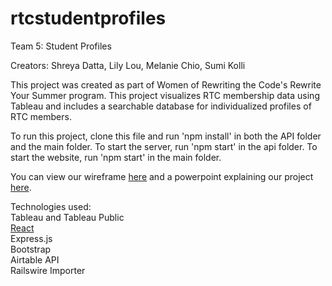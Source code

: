 # rtcstudentprofiles

Team 5: Student Profiles

Creators: Shreya Datta, Lily Lou, Melanie Chio, Sumi Kolli

This project was created as part of Women of Rewriting the Code's Rewrite Your Summer program. This project visualizes RTC membership data using Tableau and includes a searchable database for individualized profiles of RTC members. 

To run this project, clone this file and run 'npm install' in both the API folder and the main folder. To start the server, run 'npm start' in the api folder. To start the website, run 'npm start' in the main folder. 

You can view our wireframe [here](https://www.figma.com/file/Op2Wwp9qVUBBiiWy7eFM6k/Timeline?node-id=0%3A1) and a powerpoint explaining our project [here](https://docs.google.com/presentation/d/1XAT5zxvULAUslJsAQ7nKpEn9cODIb2oTzgWF5WnRQrs/edit#slide=id.g5465e7bc0b_1_49).

Technologies used:  
Tableau and Tableau Public  
[React](https://github.com/facebook/create-react-app)  
Express.js  
Bootstrap  
Airtable API  
Railswire Importer 
